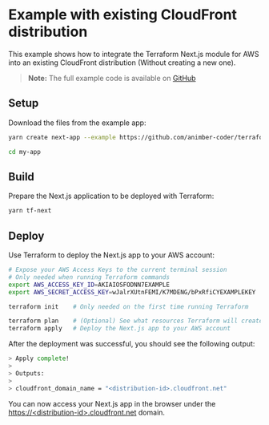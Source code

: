 # Example with existing CloudFront distribution

This example shows how to integrate the Terraform Next.js module for AWS into an existing CloudFront distribution (Without creating a new one).

> **Note:** The full example code is available on [GitHub](https://github.com/animber-coder/terraform-aws-next-js/tree/main/examples/with-existing-cloudfront)

## Setup

Download the files from the example app:

```sh
yarn create next-app --example https://github.com/animber-coder/terraform-aws-next-js/tree/main/examples/with-existing-cloudfront my-app

cd my-app
```

## Build

Prepare the Next.js application to be deployed with Terraform:

```sh
yarn tf-next
```

## Deploy

Use Terraform to deploy the Next.js app to your AWS account:

```sh
# Expose your AWS Access Keys to the current terminal session
# Only needed when running Terraform commands
export AWS_ACCESS_KEY_ID=AKIAIOSFODNN7EXAMPLE
export AWS_SECRET_ACCESS_KEY=wJalrXUtnFEMI/K7MDENG/bPxRfiCYEXAMPLEKEY

terraform init    # Only needed on the first time running Terraform

terraform plan    # (Optional) See what resources Terraform will create
terraform apply   # Deploy the Next.js app to your AWS account
```

After the deployment was successful, you should see the following output:

```sh
> Apply complete!
>
> Outputs:
>
> cloudfront_domain_name = "<distribution-id>.cloudfront.net"
```

You can now access your Next.js app in the browser under the [https://&lt;distribution-id&gt;.cloudfront.net](https://<distribution-id>.cloudfront.net) domain.
